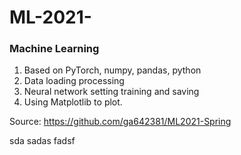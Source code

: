 # ML-2021-
### Machine Learning
1. Based on PyTorch, numpy, pandas, python
2. Data loading processing  
3. Neural network setting training and saving 
4. Using Matplotlib to plot.

Source: https://github.com/ga642381/ML2021-Spring

sda 
sadas
fadsf
